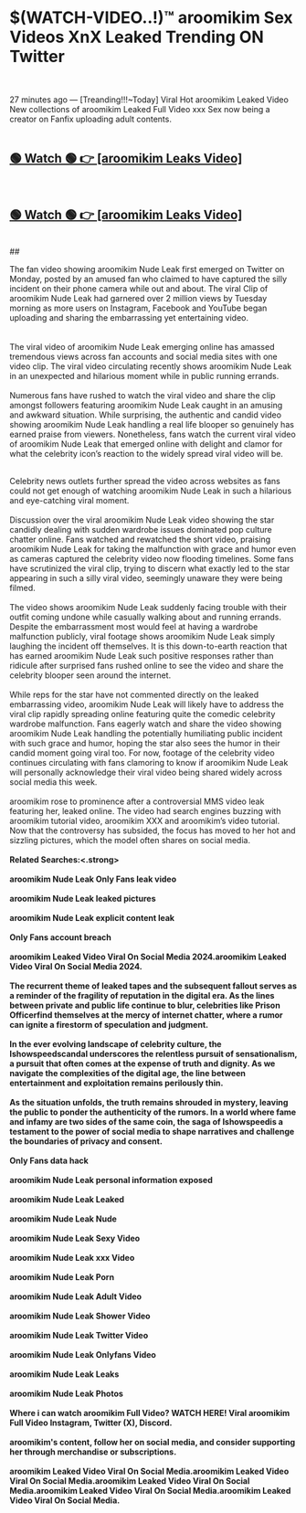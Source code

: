 

# $(WATCH-VIDEO..!)™ aroomikim Sex Videos XnX Leaked Trending ON Twitter<br>
<br>

27 minutes ago — [Treanding!!!~Today] Viral Hot aroomikim Leaked Video New collections of aroomikim Leaked Full Video xxx Sex now being a creator on Fanfix uploading adult contents.
<br>
 <br>

##  <a href="https://clipsfans.site/?title=aroomikim&ref=git">🟢 Watch 🟢 👉 [aroomikim Leaks Video]</a><br>
  <br>

##  <a href="https://clipsfans.site/?title=aroomikim&ref=git">🟢 Watch 🟢 👉 [aroomikim Leaks Video]</a><br>
  <br>
  ##
  <br>

The fan video showing aroomikim Nude Leak first emerged on Twitter on Monday, posted by an amused fan who claimed to have captured the silly incident on their phone camera while out and about. The viral Clip of aroomikim Nude Leak had garnered over 2 million views by Tuesday morning as more users on Instagram, Facebook and YouTube began uploading and sharing the embarrassing yet entertaining video.
<br><br>
  <br>
The viral video of aroomikim Nude Leak emerging online has amassed tremendous views across fan accounts and social media sites with one video clip. The viral video circulating recently shows aroomikim Nude Leak in an unexpected and hilarious moment while in public running errands.
<br><br>
Numerous fans have rushed to watch the viral video and share the clip amongst followers featuring aroomikim Nude Leak caught in an amusing and awkward situation. While surprising, the authentic and candid video showing aroomikim Nude Leak handling a real life blooper so genuinely has earned praise from viewers. Nonetheless, fans watch the current viral video of aroomikim Nude Leak that emerged online with delight and clamor for what the celebrity icon’s reaction to the widely spread viral video will be.
<br><br>

Celebrity news outlets further spread the video across websites as fans could not get enough of watching aroomikim Nude Leak in such a hilarious and eye-catching viral moment.
<br><br>
Discussion over the viral aroomikim Nude Leak video showing the star candidly dealing with sudden wardrobe issues dominated pop culture chatter online. Fans watched and rewatched the short video, praising aroomikim Nude Leak for taking the malfunction with grace and humor even as cameras captured the celebrity video now flooding timelines. Some fans have scrutinized the viral clip, trying to discern what exactly led to the star appearing in such a silly viral video, seemingly unaware they were being filmed.
<br><br>
The video shows aroomikim Nude Leak suddenly facing trouble with their outfit coming undone while casually walking about and running errands. Despite the embarrassment most would feel at having a wardrobe malfunction publicly, viral footage shows aroomikim Nude Leak simply laughing the incident off themselves. It is this down-to-earth reaction that has earned aroomikim Nude Leak such positive responses rather than ridicule after surprised fans rushed online to see the video and share the celebrity blooper seen around the internet.
<br><br>
While reps for the star have not commented directly on the leaked embarrassing video, aroomikim Nude Leak will likely have to address the viral clip rapidly spreading online featuring quite the comedic celebrity wardrobe malfunction. Fans eagerly watch and share the video showing aroomikim Nude Leak handling the potentially humiliating public incident with such grace and humor, hoping the star also sees the humor in their candid moment going viral too. For now, footage of the celebrity video continues circulating with fans clamoring to know if aroomikim Nude Leak will personally acknowledge their viral video being shared widely across social media this week.
<br><br>
aroomikim rose to prominence after a controversial MMS video leak featuring her, leaked online. The video had search engines buzzing with aroomikim tutorial video, aroomikim XXX and aroomikim’s video tutorial. Now that the controversy has subsided, the focus has moved to her hot and sizzling pictures, which the model often shares on social media.
<br><br>
<strong>Related Searches:<.strong>
<br><br>
aroomikim Nude Leak Only Fans leak video
<br><br>
aroomikim Nude Leak leaked pictures
<br><br>
aroomikim Nude Leak explicit content leak
<br><br>
Only Fans account breach
<br><br>
aroomikim Leaked Video Viral On Social Media 2024.aroomikim Leaked Video Viral On Social Media 2024.
<br><br>
The recurrent theme of leaked tapes and the subsequent fallout serves as a reminder of the fragility of reputation in the digital era. As the lines between private and public life continue to blur, celebrities like Prison Officerfind themselves at the mercy of internet chatter, where a rumor can ignite a firestorm of speculation and judgment.
<br><br>
In the ever evolving landscape of celebrity culture, the Ishowspeedscandal underscores the relentless pursuit of sensationalism, a pursuit that often comes at the expense of truth and dignity. As we navigate the complexities of the digital age, the line between entertainment and exploitation remains perilously thin.
<br><br>
As the situation unfolds, the truth remains shrouded in mystery, leaving the public to ponder the authenticity of the rumors. In a world where fame and infamy are two sides of the same coin, the saga of Ishowspeedis a testament to the power of social media to shape narratives and challenge the boundaries of privacy and consent.
<br><br>
Only Fans data hack
<br><br>
aroomikim Nude Leak personal information exposed
<br><br>
aroomikim Nude Leak Leaked
<br><br>
aroomikim Nude Leak Nude
<br><br>
aroomikim Nude Leak Sexy Video
<br><br>
aroomikim Nude Leak xxx Video
<br><br>
aroomikim Nude Leak Porn
<br><br>
aroomikim Nude Leak Adult Video
<br><br>
aroomikim Nude Leak Shower Video
<br><br>
aroomikim Nude Leak Twitter Video
<br><br>
aroomikim Nude Leak Onlyfans Video
<br><br>
aroomikim Nude Leak Leaks
<br><br>
aroomikim Nude Leak Photos
<br><br>
Where i can watch aroomikim Full Video? WATCH HERE! Viral aroomikim Full Video Instagram, Twitter (X), Discord.
<br><br>
aroomikim's content, follow her on social media, and consider supporting her through merchandise or subscriptions.
<br><br>
aroomikim Leaked Video Viral On Social Media.aroomikim Leaked Video Viral On Social Media.aroomikim Leaked Video Viral On Social Media.aroomikim Leaked Video Viral On Social Media.aroomikim Leaked Video Viral On Social Media.
